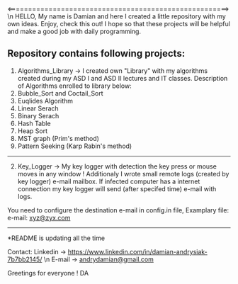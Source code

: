 <======================================================> \n
HELLO, My name is Damian and here I created a little
repository with my own ideas. Enjoy, check this out!
I hope so that these projects will be helpful and make
a good job with daily programming.

Repository contains following projects:
------------------------------------------------------

1. Algorithms_Library -> I created own "Library" 
with my algorithms created during my ASD I and ASD II
lectures and IT classes. Description of Algorithms enrolled to 
library below:
1. Bubble_Sort and Coctail_Sort
2. Euqlides Algorithm
3. Linear Serach
4. Binary Serach
5. Hash Table
6. Heap Sort
7. MST graph (Prim's method)
8. Pattern Seeking (Karp Rabin's method)

------------------------------------------------------

2. Key_Logger -> My key logger with detection the key press or
mouse moves in any window ! Additionaly I wrote small remote
logs (created by key logger) e-mail mailbox. If infected computer
has a internet connection my key logger will send (after specifed
time) e-mail with logs.

You need to configure the destination e-mail in config.in file,
Examplary file:
e-mail: xyz@zyx.com

------------------------------------------------------


*README is updating all the time

Contact:
Linkedin -> https://www.linkedin.com/in/damian-andrysiak-7b7bb2145/ \n
E-mail -> andrydamian@gmail.com

Greetings for everyone !
DA
